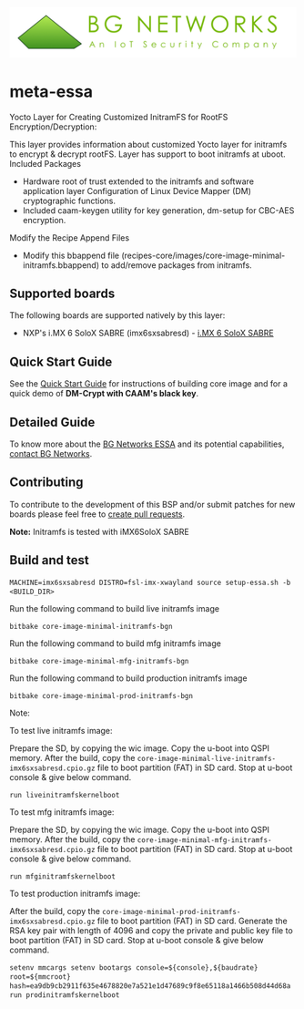 <!-- File: README.md
     Author: saravanan.J, Jasmin Infotech
-->

<p align="center">
    <img src="docs/assets/BGN_logo.png" alt="BGN_logo" />
</p>

# meta-essa


Yocto Layer for Creating Customized InitramFS for RootFS Encryption/Decryption:

This layer provides information about customized Yocto layer for initramfs to encrypt & decrypt rootFS. Layer has support to boot initramfs at uboot.
Included Packages
 - Hardware root of trust extended to the initramfs and software application layer Configuration of Linux Device Mapper (DM) cryptographic functions.
 - Included caam-keygen utility for key generation, dm-setup for CBC-AES encryption.

Modify the Recipe Append Files
 - Modify this bbappend file (recipes-core/images/core-image-minimal-initramfs.bbappend) to add/remove packages from initramfs.

## Supported boards

The following boards are supported natively by this layer:

- NXP's i.<d/>MX 6 SoloX SABRE (imx6sxsabresd) - [i.MX 6 SoloX SABRE](https://www.nxp.com/design/development-boards/i-mx-evaluation-and-development-boards/sabre-board-for-smart-devices-based-on-the-i-mx-6solox-applications-processors:RD-IMX6SX-SABRE)

## Quick Start Guide

See the [Quick Start Guide](docs/Quick_Start_Guide.md) for instructions of building core image and for a quick demo of **DM-Crypt with CAAM's black key**.

## Detailed Guide

To know more about the [BG Networks ESSA](https://bgnet.works/bgn-essa) and its potential capabilities, [contact BG Networks](https://bgnet.works/contact-us).

## Contributing

To contribute to the development of this BSP and/or submit patches for new boards please feel free to [create pull requests](https://github.com/bgnetworks/meta-essa-mx6ul/pulls).

**Note:** Initramfs is tested with iMX6SoloX SABRE

## Build and test
```
MACHINE=imx6sxsabresd DISTRO=fsl-imx-xwayland source setup-essa.sh -b <BUILD_DIR>
```

Run the following command to build live initramfs image

```
bitbake core-image-minimal-initramfs-bgn
```

Run the following command to build mfg initramfs image
```
bitbake core-image-minimal-mfg-initramfs-bgn
```
Run the following command to build production initramfs image
```
bitbake core-image-minimal-prod-initramfs-bgn
```


Note:

To test live initramfs image:

Prepare the SD, by copying the wic image.
Copy the u-boot into QSPI memory.
After the build, copy the `core-image-minimal-live-initramfs-imx6sxsabresd.cpio.gz` file to boot partition (FAT) in SD card.
Stop at u-boot console & give below command.
```
run liveinitramfskernelboot
```

To test mfg initramfs image:

Prepare the SD, by copying the wic image.
Copy the u-boot into QSPI memory.
After the build, copy the `core-image-minimal-mfg-initramfs-imx6sxsabresd.cpio.gz` file to boot partition (FAT) in SD card.
Stop at u-boot console & give below command.
```
run mfginitramfskernelboot
```
To test production initramfs image:

After the build, copy the `core-image-minimal-prod-initramfs-imx6sxsabresd.cpio.gz` file to boot partition (FAT) in SD card.
Generate the RSA key pair with length of 4096 and copy the private and public key file to boot partition (FAT) in SD card.
Stop at u-boot console & give below command.
```
setenv mmcargs setenv bootargs console=${console},${baudrate} root=${mmcroot} hash=ea9db9cb2911f635e4678820e7a521e1d47689c9f8e65118a1466b508d44d68a
run prodinitramfskernelboot
```

